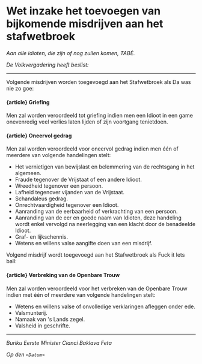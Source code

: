 # Wet inzake het toevoegen van bijkomende misdrijven aan het stafwetbroek

_Aan alle idioten, die zijn of nog zullen komen, TABÉ._

_De Volkvergadering heeft beslist:_

--------------------------

Volgende misdrijven worden toegevoegd aan het Stafwetbroek als Da was nie zo goe:

#### {article} Griefing
Men zal worden veroordeeld tot griefing indien men een Idioot in een game onevenredig veel verlies laten lijden of zijn voortgang tenietdoen.

#### {article} Oneervol gedrag
Men zal worden veroordeeld voor oneervol gedrag indien men één of meerdere van volgende handelingen stelt:

* Het vernietigen van bewijslast en belemmering van de rechtsgang in het algemeen.
* Fraude tegenover de Vrijstaat of een andere Idioot.
* Wreedheid tegenover een persoon.
* Lafheid tegenover vijanden van de Vrijstaat.
* Schandaleus gedrag.
* Onrechtvaardigheid tegenover een Idioot.
* Aanranding van de eerbaarheid of verkrachting van een persoon.
* Aanranding van de eer en goede naam van Idioten, deze handeling wordt enkel vervolgd na neerlegging van een klacht door de benadeelde Idioot.
* Graf- en lijkschennis.
* Wetens en willens valse aangifte doen van een misdrijf.

Volgend misdrijf wordt toegevoegd aan het Stafwetbroek als Fuck it lets ball:

#### {article} Verbreking van de Openbare Trouw
Men zal worden veroordeeld voor het verbreken van de Openbare Trouw indien met één of meerdere van volgende handelingen stelt:

* Wetens en willens valse of onvolledige verklaringen afleggen onder ede.
* Valsmunterij.
* Namaak van 's Lands zegel.
* Valsheid in geschrifte.

--------------------------

_Buriku Eerste Minister Cianci Baklava Feta_

_Op den ``<Datum>``_